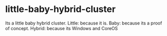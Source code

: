 # little-baby-hybrid-cluster
Its a little baby hybrid cluster. Little: because it is. Baby: because its a proof of concept. Hybrid: because its Windows and CoreOS
